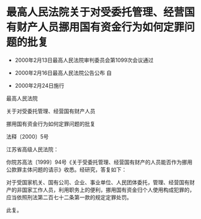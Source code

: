 # 最高人民法院关于对受委托管理、经营国有财产人员挪用国有资金行为如何定罪问题的批复

- 2000年2月13日最高人民法院审判委员会第1099次会议通过

- 2000年2月16日最高人民法院公告公布 自

- 2000年2月24日施行

<!-- INFO END -->

最高人民法院

关于对受委托管理、经营国有财产人员

挪用国有资金行为如何定罪问题的批复

法释〔2000〕5号

江苏省高级人民法院：

你院苏高法〔1999〕94号《关于受委托管理、经营国有财产的人员能否作为挪用公款罪主体问题的请示》收悉。经研究，答复如下：

对于受国家机关、国有公司、企业、事业单位、人民团体委托，管理、经营国有财产的非国家工作人员，利用职务上的便利，挪用国有资金归个人使用构成犯罪的，应当依照刑法第二百七十二条第一款的规定定罪处罚。

此复。

